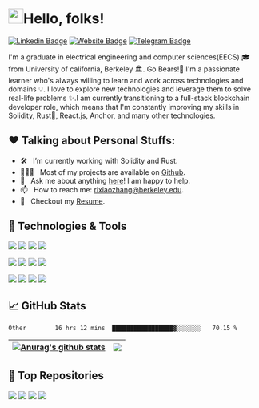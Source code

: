 
<!--
**rixiaozhang/RixiaoZhang** is a ✨ _special_ ✨ repository because its `README.md` (this file) appears on your GitHub profile.

Here are some ideas to get you started:

- 🔭 I’m currently working on ...
- 🌱 I’m currently learning ...
- 👯 I’m looking to collaborate on ...
- 🤔 I’m looking for help with ...
- 💬 Ask me about ...
- 📫 How to reach me: ...
- 😄 Pronouns: ...
- ⚡ Fun fact: ...
-->

<!--
![Header](https://github.com/rixiaozhang/RixiaoZhang/blob/main/testpic1.png "Header")

<p align="center"><a href="https://anuraghazra.github.io"><img width="80%" src="./assets/gh-readme-header.png" /></a></p>

-->

#  <img src="https://raw.githubusercontent.com/MartinHeinz/MartinHeinz/master/wave.gif" width="30px">Hello, folks!
[![Linkedin Badge](https://img.shields.io/badge/-LinkedIn-0e76a8?style=flat-square&logo=Linkedin&logoColor=white)](https://www.linkedin.com/in/rixiao-zhang-b41728220/)
[![Website Badge](https://img.shields.io/badge/Website-3b5998?style=flat-square&logo=google-chrome&logoColor=white)](https://github.com/rixiaozhang)
[![Telegram Badge](https://img.shields.io/badge/-Telegram-0088cc?style=flat-square&logo=Telegram&logoColor=white)](https://t.me/rixiaozhang)

I'm a graduate in electrical engineering and computer sciences(EECS) 🎓 from University of california, Berkeley 🏛. Go Bears!🐻 I'm a passionate learner who's always willing to learn and work across technologies and domains 💡. I love to explore new technologies and leverage them to solve real-life problems ✨.I am currently transitioning to a full-stack blockchain developer role, which means that I'm constantly improving my skills in Solidity, Rust🦀, React.js, Anchor, and many other technologies. 


## ❤️ Talking about Personal Stuffs:

- 🛠 &nbsp; I’m currently working with Solidity and Rust.
- 👨🏻‍💻 &nbsp; Most of my projects are available on [Github](https://github.com/rixiaozhang).
- 💬 &nbsp; Ask me about anything [here](https://t.me/rixiaozhang)! I am happy to help.
- 📫 &nbsp; How to reach me: rixiaozhang@berkeley.edu.
- 📝 &nbsp; Checkout my [Resume](https://github.com/rixiaozhang/Resume/blob/main/Rixiao_Zhang_Resume.PDF).

## 🔧 Technologies & Tools
![](https://img.shields.io/badge/OS-Linux-informational?style=flat&logo=linux&logoColor=white&color=2bbc8a)
![](https://img.shields.io/badge/Code-Solidity-informational?style=flat&logo=cmake&logoColor=white&color=2bbc8a)
![](https://img.shields.io/badge/Code-Rust-informational?style=flat&logo=cmake&logoColor=white&color=2bbc8a)
![](https://img.shields.io/badge/Code-Golang-informational?style=flat&logo=go&logoColor=white&color=2bbc8a)

![](https://img.shields.io/badge/Code-Python-informational?style=flat&logo=python&logoColor=white&color=2bbc8a)
![](https://img.shields.io/badge/Code-C-informational?style=flat&logo=go&logoColor=white&color=2bbc8a)
![](https://img.shields.io/badge/Code-Java-informational?style=flat&logo=go&logoColor=white&color=2bbc8a)
![](https://img.shields.io/badge/Code-SQLite-informational?style=flat&logo=go&logoColor=white&color=2bbc8a)

![](https://img.shields.io/badge/Code-JavaScript-informational?style=flat&logo=go&logoColor=white&color=2bbc8a)
![](https://img.shields.io/badge/Code-HTML-informational?style=flat&logo=go&logoColor=white&color=2bbc8a)
![](https://img.shields.io/badge/Code-CSS-informational?style=flat&logo=go&logoColor=white&color=2bbc8a)
![](https://img.shields.io/badge/Shell-Bash-informational?style=flat&logo=gnu-bash&logoColor=white&color=2bbc8a)


## &#x1f4c8; GitHub Stats

<!--START_SECTION:waka-->

```text
Other        16 hrs 12 mins  █████████████████▓░░░░░░░   70.15 %
```

<!--END_SECTION:waka-->

| <a href="https://github.com/anuraghazra/github-readme-stats"><img align="center" src="https://github-readme-stats.vercel.app/api?username=rixiaozhang&show_icons=true&include_all_commits=true&theme=buefy&hide_border=true" alt="Anurag's github stats" /></a> | <a href="https://github.com/anuraghazra/github-readme-stats"><img align="center" src="https://github-readme-stats.vercel.app/api/top-langs/?username=rixiaozhang&hide=javascript,typescript,css,objective-c,shell,scala,ada,makefile,llvm&layout=compact&theme=buefy&hide_border=true" /></a> |
| ------------- | ------------- |


## 🎩 Top Repositories


<a href="https://github.com/rixiaozhang/MyDropbox">
  <img align="center" src="https://github-readme-stats.vercel.app/api/pin/?username=rixiaozhang&repo=MyDropbox&theme=buefy" />
</a>
<a href="https://github.com/rixiaozhang/MyCpu">
  <img align="center" src="https://github-readme-stats.vercel.app/api/pin/?username=rixiaozhang&repo=MyCpu&theme=buefy" />
</a>

<a href="https://github.com/rixiaozhang/MyNumpy">
  <img align="center" src="https://github-readme-stats.vercel.app/api/pin/?username=rixiaozhang&repo=MyNumpy&theme=buefy" />
</a>
<a href="https://github.com/rixiaozhang/MyGit">
  <img align="center" src="https://github-readme-stats.vercel.app/api/pin/?username=rixiaozhang&repo=MyGit&theme=buefy" />
</a>



